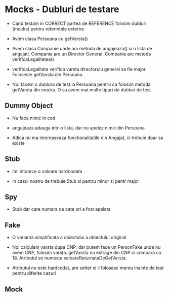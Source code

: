 # Mocks - Dubluri de testare

- Cand testam in CORRECT partea de REFERENCE folosim dubluri (mocks) pentru referintele externe

- Avem clasa Persoana cu getVarsta()

- Avem clasa Companie unde am metoda de angajeaza() si o lista de angajati. Compania are un Director General. Compania are metoda verificaLegalitatea()

- verificaLegalitate verifica varsta directorulu general sa fie major. Foloseste getVarsta din Persoana.

- Noi facem o dublura de test la Persoana pentru ca folosim metoda getVarsta din mocks. O sa avem mai multe tipuri de dubluri de test

## Dummy Object

- Nu face nimic in cod

- angajeaza adauga intr-o lista, dar nu apelez nimic din Persoana

- Adica nu ma intereaseaza functionalitatile din Angajat, ci trebuie doar sa existe

## Stub

- Imi intoarce o valoare hardcodata

- In cazul nostru de trebuie Stub si pentru minor si pentr major

## Spy

- Stub dar care numara de cate ori a fost apelata

## Fake

- O varianta simplificata a obiectului a obiectului original

- Noi calculam varsta dupa CNP, dar putem face un PersonFake unde nu avem CNP, folosim varsta. getVarsta nu extrage din CNP ci compara cu 18. Atributul se numeste valoareReturnataDeGetVarsta.

- Atributul nu este hardcodat, are setter si il folosesc mereu inainte de test pentru diferite cazuri

## Mock
